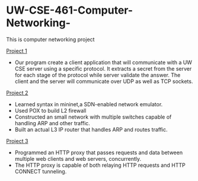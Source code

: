 # UW-CSE-461-Computer-Networking-
This is computer networking project

[Project 1](https://courses.cs.washington.edu/courses/cse461/20sp/assignments/sockets.html)
- Our program create a client application that will communicate with a UW CSE server using a specific protocol.
It extracts a secret from the server for each stage of the protocol while server validate the answer. 
The client and the server will communicate over UDP as well as TCP sockets.

[Project 2](https://courses.cs.washington.edu/courses/cse461/20sp/assignments/mininet.html)
- Learned syntax in mininet,a SDN-enabled network emulator.
- Used POX to build L2 firewall
- Constructed an small network with multiple switches capable of handling ARP and other traffic. 
- Built an actual L3 IP router that handles ARP and routes traffic.

[Project 3](https://courses.cs.washington.edu/courses/cse461/20sp/assignments/proxy.html)
- Programmed an HTTP proxy that passes requests and data between multiple web clients and web servers, concurrently. 
- The HTTP proxy is capable of both relaying HTTP requests and HTTP CONNECT tunneling. 
